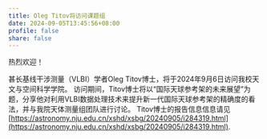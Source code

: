 ```yaml
---
title: Oleg Titov将访问课题组
date: 2024-09-05T13:45:56+08:00
profile: false
share: false
---
```


热烈欢迎！

<!--more-->

甚长基线干涉测量（VLBI）学者Oleg Titov博士，将于2024年9月6日访问我校天文与空间科学学院。
访问期间，Titov博士将以“国际天球参考架的未来展望”为题，分享他对利用VLBI数据处理技术来提升新一代国际天球参考架的精确度的看法，并与我院天体测量组团队进行讨论。
Titov博士的报告信息信息请见[https://astronomy.nju.edu.cn/xshd/xsbg/20240905/i284319.html](https://astronomy.nju.edu.cn/xshd/xsbg/20240905/i284319.html).

